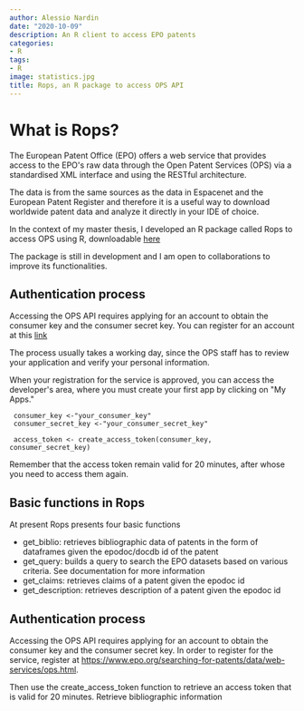 ```yaml
---
author: Alessio Nardin
date: "2020-10-09"
description: An R client to access EPO patents 
categories:
- R
tags:
- R
image: statistics.jpg
title: Rops, an R package to access OPS API
---
```


# What is Rops?

The European Patent Office (EPO) offers a web service that provides access to the EPO's raw data through the Open Patent Services (OPS) via a standardised XML interface and using the RESTful architecture. 

The data is from the same sources as the data in Espacenet and the European Patent Register and therefore it is a useful way to download worldwide patent data and analyze it directly in your IDE of choice. 

In the context of my master thesis, I developed an R package called Rops to access OPS using R, downloadable [here](https://github.com/AlessioNar/Rops)

The package is still in development and I am open to collaborations to improve its functionalities.

## Authentication process

Accessing the OPS API requires applying for an account to obtain the consumer key and the consumer secret key. You can register for an account at this [link](https://www.epo.org/searching-for-patents/data/web-services/ops.html)

The process usually takes a working day, since the OPS staff has to review your application and verify your personal information.

When your registration for the service is approved, you can access the developer's area, where you must create your first app by clicking on "My Apps."



```{r create_access_token}
 consumer_key <-"your_consumer_key"
 consumer_secret_key <-"your_consumer_secret_key"
 
 access_token <- create_access_token(consumer_key, consumer_secret_key)
```
Remember that the access token remain valid for 20 minutes, after whose you need to access them again. 

## Basic functions in Rops

At present Rops presents four basic functions

- get_biblio: retrieves bibliographic data of patents in the form of dataframes given the epodoc/docdb id of the patent
- get_query: builds a query to search the EPO datasets based on various criteria. See documentation for more information
- get_claims: retrieves claims of a patent given the epodoc id
- get_description: retrieves description of a patent given the epodoc id

## Authentication process

Accessing the OPS API requires applying for an account to obtain the consumer key and the consumer secret key. In order to register for the service, register at https://www.epo.org/searching-for-patents/data/web-services/ops.html.

Then use the create_access_token function to retrieve an access token that is valid for 20 minutes.
Retrieve bibliographic information

